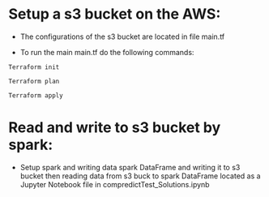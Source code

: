 # Setup a s3 bucket on the AWS:

* The configurations of the s3 bucket are located in file main.tf

* To run the main main.tf do the following commands:

```Terraform init```

```Terraform plan```

```Terraform apply```


# Read and write to s3 bucket by spark:

* Setup spark and writing data spark DataFrame and writing it to s3 bucket then reading data from s3 buck to spark DataFrame located as a Jupyter Notebook file in compredictTest_Solutions.ipynb